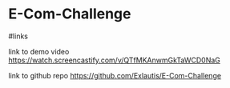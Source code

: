 # E-Com-Challenge


#links 

link to demo video 
https://watch.screencastify.com/v/QTfMKAnwmGkTaWCD0NaG

link to github repo
https://github.com/Exlautis/E-Com-Challenge
